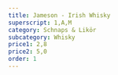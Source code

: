 ```yaml
---
title: Jameson - Irish Whisky
superscript: 1,A,M
category: Schnaps & Likör
subcategory: Whisky
price1: 2,8
price2: 5,0
order: 1
---
```

